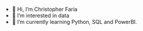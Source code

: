 - 👋 Hi, I’m Christopher Faria
- 👀 I’m interested in data
- 🌱 I’m currently learning Python, SQL and PowerBI.

<!---
Mosquuetin/Mosquuetin is a ✨ special ✨ repository because its `README.md` (this file) appears on your GitHub profile.
You can click the Preview link to take a look at your changes.
--->
